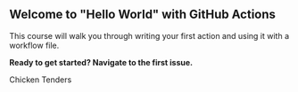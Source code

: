 ## Welcome to "Hello World" with GitHub Actions

This course will walk you through writing your first action and using it with a workflow file. 

**Ready to get started? Navigate to the first issue.**

Chicken Tenders


